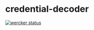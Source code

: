 # credential-decoder

[![wercker status](https://app.wercker.com/status/ffca2e18e66d6e49f1451da090d8275b/m "wercker status")](https://app.wercker.com/project/bykey/ffca2e18e66d6e49f1451da090d8275b)
